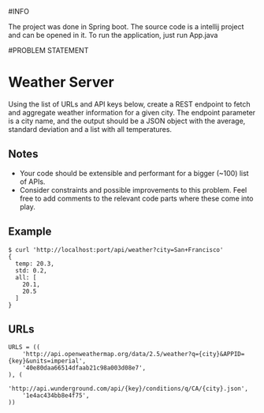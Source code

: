 #INFO

The project was done in Spring boot. The source code is a intellij project and can be opened in it. To run the application, just run App.java


#PROBLEM STATEMENT

# Weather Server

Using the list of URLs and API keys below, create a REST endpoint to fetch and
aggregate weather information for a given city. The endpoint parameter is a
city name, and the output should be a JSON object with the average, standard
deviation and a list with all temperatures.

## Notes

- Your code should be extensible and performant for a bigger (~100) list of
  APIs.
- Consider constraints and possible improvements to this problem. Feel free to
  add comments to the relevant code parts where these come into play.

## Example

```
$ curl 'http://localhost:port/api/weather?city=San+Francisco'
{
  temp: 20.3,
  std: 0.2,
  all: [
    20.1,
    20.5
  ]
}
```

## URLs

```
URLS = ((
    'http://api.openweathermap.org/data/2.5/weather?q={city}&APPID={key}&units=imperial',
    '40e80daa66514dfaab21c98a003d08e7',
), (
    'http://api.wunderground.com/api/{key}/conditions/q/CA/{city}.json',
    '1e4ac434bb8e4f75',
))
```

